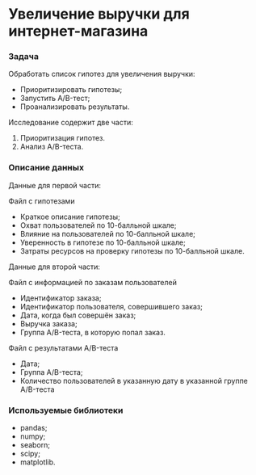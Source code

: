 # Увеличение выручки для интернет-магазина 
### Задача
Обработать список гипотез для увеличения выручки: 
- Приоритизировать гипотезы; 
- Запустить A/B-тест; 
- Проанализировать результаты. 

Исследование содержит две части: 
1. Приоритизация гипотез. 
2. Анализ A/B-теста. 

### Описание данных 
Данные для первой части:

Файл с гипотезами
- Краткое описание гипотезы;
- Охват пользователей по 10-балльной шкале;
- Влияние на пользователей по 10-балльной шкале;
- Уверенность в гипотезе по 10-балльной шкале;
- Затраты ресурсов на проверку гипотезы по 10-балльной шкале. 

Данные для второй части: 

Файл с информацией по заказам пользователей
- Идентификатор заказа;
- Идентификатор пользователя, совершившего заказ;
- Дата, когда был совершён заказ;
- Выручка заказа;
- Группа A/B-теста, в которую попал заказ.

Файл с результатами A/B-теста
- Дата;
- Группа A/B-теста;
- Количество пользователей в указанную дату в указанной группе A/B-теста
 
### Используемые библиотеки 
- pandas;
- numpy; 
- seaborn; 
- scipy;
- matplotlib. 
